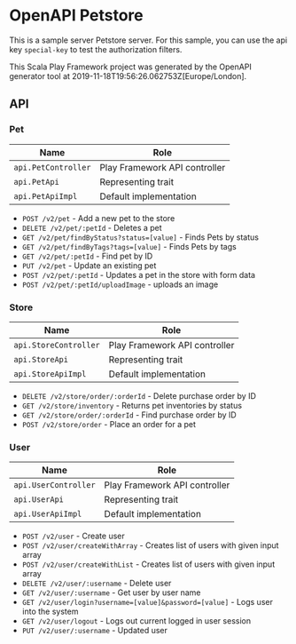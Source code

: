 # OpenAPI Petstore

This is a sample server Petstore server. For this sample, you can use the api key `special-key` to test the authorization filters.

This Scala Play Framework project was generated by the OpenAPI generator tool at 2019-11-18T19:56:26.062753Z[Europe/London].

## API

### Pet

|Name|Role|
|----|----|
|`api.PetController`|Play Framework API controller|
|`api.PetApi`|Representing trait|
|`api.PetApiImpl`|Default implementation|

* `POST /v2/pet` - Add a new pet to the store
* `DELETE /v2/pet/:petId` - Deletes a pet
* `GET /v2/pet/findByStatus?status=[value]` - Finds Pets by status
* `GET /v2/pet/findByTags?tags=[value]` - Finds Pets by tags
* `GET /v2/pet/:petId` - Find pet by ID
* `PUT /v2/pet` - Update an existing pet
* `POST /v2/pet/:petId` - Updates a pet in the store with form data
* `POST /v2/pet/:petId/uploadImage` - uploads an image

### Store

|Name|Role|
|----|----|
|`api.StoreController`|Play Framework API controller|
|`api.StoreApi`|Representing trait|
|`api.StoreApiImpl`|Default implementation|

* `DELETE /v2/store/order/:orderId` - Delete purchase order by ID
* `GET /v2/store/inventory` - Returns pet inventories by status
* `GET /v2/store/order/:orderId` - Find purchase order by ID
* `POST /v2/store/order` - Place an order for a pet

### User

|Name|Role|
|----|----|
|`api.UserController`|Play Framework API controller|
|`api.UserApi`|Representing trait|
|`api.UserApiImpl`|Default implementation|

* `POST /v2/user` - Create user
* `POST /v2/user/createWithArray` - Creates list of users with given input array
* `POST /v2/user/createWithList` - Creates list of users with given input array
* `DELETE /v2/user/:username` - Delete user
* `GET /v2/user/:username` - Get user by user name
* `GET /v2/user/login?username=[value]&password=[value]` - Logs user into the system
* `GET /v2/user/logout` - Logs out current logged in user session
* `PUT /v2/user/:username` - Updated user

